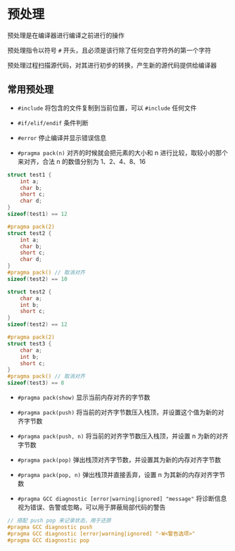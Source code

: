 # 预处理

预处理是在编译器进行编译之前进行的操作

预处理指令以符号 `#` 开头，且必须是该行除了任何空白字符外的第一个字符

预处理过程扫描源代码，对其进行初步的转换，产生新的源代码提供给编译器

## 常用预处理

- `#include` 将包含的文件复制到当前位置，可以 `#include` 任何文件

- `#if/elif/endif` 条件判断

- `#error` 停止编译并显示错误信息

- `#pragma pack(n)` 对齐的时候就会把元素的大小和 n 进行比较，取较小的那个来对齐，合法 n 的数值分别为 1、2、4、8、16

```cpp
struct test1 {
    int a;
    char b;
    short c;
    char d;
}
sizeof(test1) == 12

#pragma pack(2)
struct test2 {
    int a;
    char b;
    short c;
    char d;
}
#pragma pack() // 取消对齐
sizeof(test2) == 10

struct test2 {
    char a;
    int b;
    short c;
}
sizeof(test2) == 12

#pragma pack(2)
struct test3 {
    char a;
    int b;
    short c;
}
#pragma pack() // 取消对齐
sizeof(test3) == 8
```

- `#pragma pack(show)` 显示当前内存对齐的字节数

- `#pragma pack(push)` 将当前的对齐字节数压入栈顶，并设置这个值为新的对齐字节数

- `#pragma pack(push, n)` 将当前的对齐字节数压入栈顶，并设置 n 为新的对齐字节数

- `#pragma pack(pop)` 弹出栈顶对齐字节数，并设置其为新的内存对齐字节数

- `#pragma pack(pop, n)` 弹出栈顶并直接丢弃，设置 n 为其新的内存对齐字节数

- `#pragma GCC diagnostic [error|warning|ignored] "message"` 将诊断信息视为错误、告警或忽略，可以用于屏蔽局部代码的警告

```cpp
// 搭配 push pop 来记录状态，用于还原
#pragma GCC diagnostic push
#pragma GCC diagnostic [error|warning|ignored] "-W<警告选项>"
#pragma GCC diagnostic pop
```